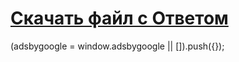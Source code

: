 <DOCTYPE html>
<html>
<head>
<meta charset="UTF-8"/>
<title>Задание с ответом!</title>
</head>
<body>
<a href="http://disk-space.ru/download/a000478a7b/1_fayl_s_otvetom.txt.html"><h1>Скачать файл с Ответом</h1></a>
<script async src="//pagead2.googlesyndication.com/pagead/js/adsbygoogle.js"></script>
<script>
     (adsbygoogle = window.adsbygoogle || []).push({
          google_ad_client: "ca-pub-1699810017791159",
          enable_page_level_ads: true
     });
</script>
(adsbygoogle = window.adsbygoogle || []).push({});
</script>
</body>
</html>

